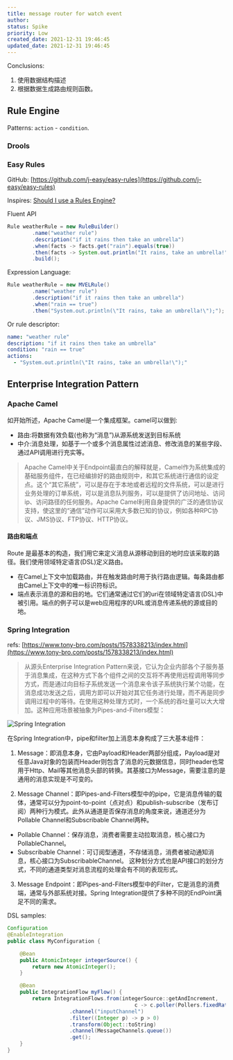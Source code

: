 ```yaml
---
title: message router for watch event
author: 
status: Spike
priority: Low
created_date: 2021-12-31 19:46:45
updated_date: 2021-12-31 19:46:45
---
```


Conclusions:

1. 使用数据结构描述
2. 根据数据生成路由规则函数。


## Rule Engine

Patterns: `action` - `condition`.


### Drools


### Easy Rules

GitHub: [https://github.com/j-easy/easy-rules](https://github.com/j-easy/easy-rules)

Inspires: [Should I use a Rules Engine?](https://martinfowler.com/bliki/RulesEngine.html)

Fluent API

```java
Rule weatherRule = new RuleBuilder()
        .name("weather rule")
        .description("if it rains then take an umbrella")
        .when(facts -> facts.get("rain").equals(true))
        .then(facts -> System.out.println("It rains, take an umbrella!"))
        .build();
```

Expression Language:

```java
Rule weatherRule = new MVELRule()
        .name("weather rule")
        .description("if it rains then take an umbrella")
        .when("rain == true")
        .then("System.out.println(\"It rains, take an umbrella!\");");
```

Or rule descriptor:

```yaml
name: "weather rule"
description: "if it rains then take an umbrella"
condition: "rain == true"
actions:
  - "System.out.println(\"It rains, take an umbrella!\");"
```

## Enterprise Integration Pattern

### Apache Camel

如开始所述，Apache Camel是一个集成框架。camel可以做到:

- 路由:将数据有效负载(也称为“消息”)从源系统发送到目标系统
- 中介:消息处理，如基于一个或多个消息属性过滤消息、修改消息的某些字段、通过API调用进行充实等。


> Apache Camel中关于Endpoint最直白的解释就是，Camel作为系统集成的基础服务组件，在已经编排好的路由规则中，和其它系统进行通信的设定点。这个“其它系统”，可以是存在于本地或者远程的文件系统，可以是进行业务处理的订单系统，可以是消息队列服务，可以是提供了访问地址、访问ip、访问路径的任何服务。Apache Camel利用自身提供的广泛的通信协议支持，使这里的“通信”动作可以采用大多数已知的协议，例如各种RPC协议、JMS协议、FTP协议、HTTP协议。

#### 路由和端点

Route 是最基本的构造，我们用它来定义消息从源移动到目的地时应该采取的路径。我们使用领域特定语言(DSL)定义路由。

- 在Camel上下文中加载路由，并在触发路由时用于执行路由逻辑。每条路由都由Camel上下文中的唯一标识符标识。
- 端点表示消息的源和目的地。它们通常通过它们的uri在领域特定语言(DSL)中被引用。端点的例子可以是web应用程序的URL或消息传递系统的源或目的地。


### Spring Integration

refs: [https://www.tony-bro.com/posts/1578338213/index.html](https://www.tony-bro.com/posts/1578338213/index.html)

> 从源头Enterprise Integration Pattern来说，它认为企业内部各个子服务基于消息集成，在这种方式下各个组件之间的交互将不再使用远程调用等同步方式，而是通过向目标子系统发送一个消息来令该子系统执行某个功能，在消息成功发送之后，调用方即可以开始对其它任务进行处理，而不再是同步调用过程中的等待。在使用这种处理方式时，一个系统的吞吐量可以大大增加。这种应用场景被抽象为Pipes-and-Filters模型：

![Spring Integration](https://www.tony-bro.com/posts/1578338213/pipe-filter.png)

在Spring Integration中，pipe和filter加上消息本身构成了三大基本组件：

1. Message：即消息本身，它由Payload和Header两部分组成，Payload是对任意Java对象的包装而Header则包含了消息的元数据信息，同时header也常用于Http、Mail等其他消息头部的转换。其基接口为Message<T>，需要注意的是通用的消息实现是不可变的。

2. Message Channel：即Pipes-and-Filters模型中的pipe，它是消息传输的载体，通常可以分为point-to-point（点对点）和publish-subscribe（发布订阅）两种行为模式。此外从通道是否保存消息的角度来说，通道还分为Pollable Channel和Subscribable Channel两种。
  - Pollable Channel：保存消息，消费者需要主动拉取消息，核心接口为PollableChannel。
   - Subscribable Channel：可订阅型通道，不存储消息，消费者被动通知消息，核心接口为SubscribableChannel。
这种划分方式也是API接口的划分方式，不同的通道类型对消息流程的处理会有不同的表现形式。

3. Message Endpoint：即Pipes-and-Filters模型中的Filter，它是消息的消费端，通常与外部系统对接。Spring Integration提供了多种不同的EndPoint满足不同的需求。

DSL samples:

```java
Configuration
@EnableIntegration
public class MyConfiguration {

    @Bean
    public AtomicInteger integerSource() {
        return new AtomicInteger();
    }

    @Bean
    public IntegrationFlow myFlow() {
        return IntegrationFlows.from(integerSource::getAndIncrement,
                                         c -> c.poller(Pollers.fixedRate(100)))
                    .channel("inputChannel")
                    .filter((Integer p) -> p > 0)
                    .transform(Object::toString)
                    .channel(MessageChannels.queue())
                    .get();
    }
}
```
